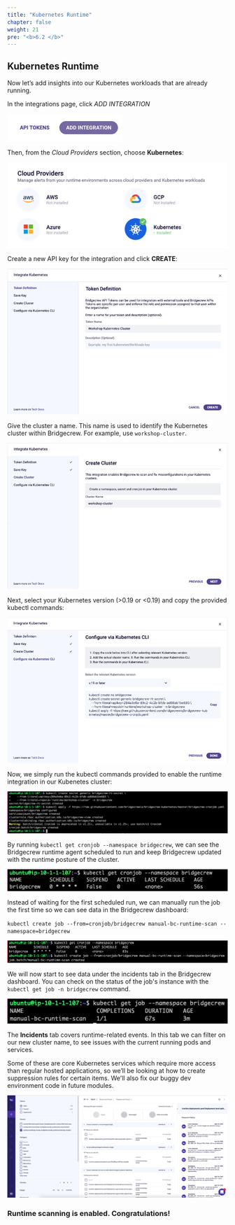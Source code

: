 ```yaml
---
title: "Kubernetes Runtime"
chapter: false
weight: 21
pre: "<b>6.2 </b>"
---
```




## Kubernetes Runtime

Now let’s add insights into our Kubernetes workloads that are already running.

In the integrations page, click *ADD INTEGRATION*


![alt_text](images/bcButtonAddIntegration.png "image_tooltip")


Then, from the *Cloud Providers* section, choose **Kubernetes**:


![alt_text](images/bcIntegrationsCloudProviders.png "image_tooltip")


Create a new API key for the integration and click **CREATE**:


![alt_text](images/bcIntegrationK8sAPIKey.png "image_tooltip")


Give the cluster a name. This name is used to identify the Kubernetes cluster within Bridgecrew. For example, use `workshop-cluster`.


![alt_text](images/bcIntegrationCreateK8sCluster.png "image_tooltip")


Next, select your Kubernetes version (>0.19 or &lt;0.19) and copy the provided kubectl commands:


![alt_text](images/bcIntegrationKubernetesCliForCopy.png "image_tooltip")


Now, we simply run the kubectl commands provided to enable the runtime integration in our Kubenetes cluster: 


![alt_text](images/kubectlRuntimeK8sIntegration.png "image_tooltip")


By running `kubectl get cronjob --namespace bridgecrew`, we can see the Bridgecrew runtime agent scheduled to run and keep Bridgecrew updated with the runtime posture of the cluster.


![alt_text](images/bcK8sCronjobget.png "image_tooltip")


Instead of waiting for the first scheduled run, we can manually run the job the first time so we can see data in the Bridgecrew dashboard: 

`kubectl create job --from=cronjob/bridgecrew manual-bc-runtime-scan --namespace=bridgecrew`

![alt_text](images/kubectlCreateJobRuntimeScan.png "image_tooltip")


We will now start to see data under the incidents tab in the Bridgecrew dashboard. You can check on the status of the job's instance with the `kubectl get job -n bridgecrew` command.


![alt_text](images/kubectlGetJobKickoffRuntimeScan.png "image_tooltip")


The **Incidents** tab covers runtime-related events. In this tab we can filter on our new cluster name, to see issues with the current running pods and services.

Some of these are core Kubernetes services which require more access than regular hosted applications, so we’ll be looking at how to create suppression rules for certain items. We'll also fix our buggy dev environment code in future modules.


![alt_text](images/bcIncidentsPageK8SCluster.png "image_tooltip")



### Runtime scanning is enabled. Congratulations!
